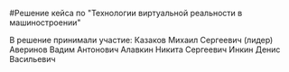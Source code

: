 #Решение кейса по "Технологии виртуальной реальности в машиностроении"

В решение принимали участие:
Казаков Михаил Сергеевич (лидер)
Аверинов Вадим Антонович
Алавкин Никита Сергеевич
Инкин Денис Васильевич 
